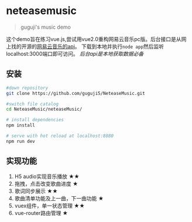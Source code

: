 # neteasemusic

> guguji's music demo

这个demo旨在练习vue.js,尝试用vue2.0重构网易云音乐pc版。后台接口是从网上找的开源的[网易云音乐的api](https://binaryify.github.io/NeteaseCloudMusicApi)。
下载到本地并执行`node app`然后监听localhost:3000端口即可访问。
*后台api是本地获取数据必备*

## 安装

``` bash
#down repository
git clone https://github.com/guguji5/NeteaseMusic.git

#switch file catalog
cd NeteaseMusic/neteaseMusic/

# install dependencies
npm install

# serve with hot reload at localhost:8080
npm run dev
```
## 实现功能

 1. H5 audio实现音乐播放                 ★★
 2. 拖拽，点击改变歌曲进度                 ★
 3. 歌词同步展示                         ★★
 4. 歌曲清单功能及上一曲，下一曲功能        ★
 5. vuex组件，单一状态管理                ★★
 6. vue-router路由管理                   ★
